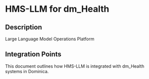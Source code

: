 # HMS-LLM for dm_Health

## Description

Large Language Model Operations Platform

## Integration Points

This document outlines how HMS-LLM is integrated with dm_Health systems in Dominica.
